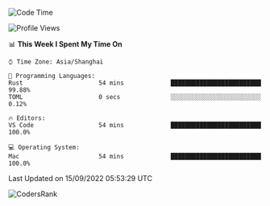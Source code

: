 <!--START_SECTION:waka-->
![Code Time](http://img.shields.io/badge/Code%20Time-1%2C677%20hrs%2017%20mins-blue)

![Profile Views](http://img.shields.io/badge/Profile%20Views-18-blue)

📊 **This Week I Spent My Time On** 

```text
⌚︎ Time Zone: Asia/Shanghai

💬 Programming Languages: 
Rust                     54 mins             █████████████████████████   99.88% 
TOML                     0 secs              ░░░░░░░░░░░░░░░░░░░░░░░░░   0.12%

🔥 Editors: 
VS Code                  54 mins             █████████████████████████   100.0%

💻 Operating System: 
Mac                      54 mins             █████████████████████████   100.0%

```


 Last Updated on 15/09/2022 05:53:29 UTC
<!--END_SECTION:waka-->

![CodersRank](https://cr-skills-chart-widget.azurewebsites.net/api/api?username=BugenZhao&padding=16&tooltip=true&branding=false&sort-by-score=true&skills=Rust%2C%20Swift%2C%20C%2C%20TypeScript%2C%20Java%2C%20Go%2C%20Dart%2C%20C%2B%2B%2C%20Python%2C%20Assembly%2C%20Shell%2C%20Kotlin)
